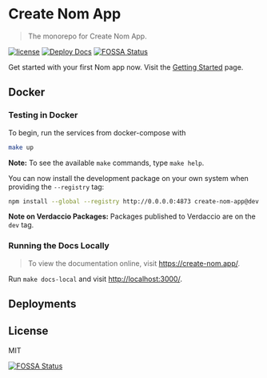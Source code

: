 # Create Nom App

> The monorepo for Create Nom App.

[![license](https://badgen.net/badge/license/MIT/blue)](https://www.npmjs.com/package/create-nom-app)
[![Deploy Docs](https://github.com/MaximDevoir/create-nom-app/workflows/Deploy%20Docs/badge.svg)](https://github.com/MaximDevoir/create-nom-app)
[![FOSSA Status](https://app.fossa.io/api/projects/git%2Bgithub.com%2FMaximDevoir%2Fcreate-nom-app.svg?type=shield)](https://app.fossa.io/projects/git%2Bgithub.com%2FMaximDevoir%2Fcreate-nom-app?ref=badge_shield)

Get started with your first Nom app now. Visit the [Getting
Started](https://create-nom.app/) page.

## Docker

### Testing in Docker

To begin, run the services from docker-compose with

```bash
make up
```

**Note:** To see the available `make` commands, type `make help`.

You can now install the development package on your own system when providing
the `--registry` tag:

```bash
npm install --global --registry http://0.0.0.0:4873 create-nom-app@dev
```

**Note on Verdaccio Packages:** Packages published to Verdaccio are on the `dev`
tag.

### Running the Docs Locally

> To view the documentation online, visit
> <https://create-nom.app/>.

Run `make docs-local` and visit <http://localhost:3000/>.

## Deployments

## License

MIT

[![FOSSA Status](https://app.fossa.io/api/projects/git%2Bgithub.com%2FMaximDevoir%2Fcreate-nom-app.svg?type=large)](https://app.fossa.io/projects/git%2Bgithub.com%2FMaximDevoir%2Fcreate-nom-app?ref=badge_large)

